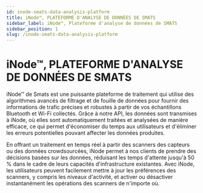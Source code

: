 ```yaml
---
id: inode-smats-data-analysis-platform
title: iNode™, PLATEFORME D'ANALYSE DE DONNÉES DE SMATS
sidebar_label: iNode™, Plateforme d'analyse de données de SMATS
sidebar_position: 1
slug: /inode-smats-data-analysis-platform
---
```


# iNode™, PLATEFORME D'ANALYSE DE DONNÉES DE SMATS

iNode™ de Smats est une puissante plateforme de traitement qui utilise des algorithmes avancés de filtrage et de fouille de données pour fournir des informations de trafic précises et robustes à partir de vos échantillons Bluetooth et Wi-Fi collectés. Grâce à notre API, les données sont transmises à iNode, où elles sont automatiquement traitées et analysées de manière efficace, ce qui permet d'économiser du temps aux utilisateurs et d'éliminer les erreurs potentielles pouvant affecter les données produites.

En offrant un traitement en temps réel à partir des scanners des capteurs ou des données crowdsourcées, iNode permet à nos clients de prendre des décisions basées sur les données, réduisant les temps d'attente jusqu'à 50 % dans le cadre de leurs capacités d'infrastructure existantes. Avec iNode, les utilisateurs peuvent facilement mettre à jour les préférences des scanners, y compris les niveaux d'activité, et activer ou désactiver instantanément les opérations des scanners de n'importe où.
